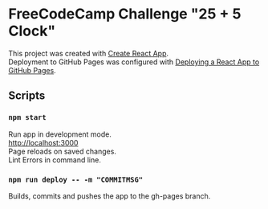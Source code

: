 # FreeCodeCamp Challenge "25 + 5 Clock"

This project was created with [Create React App](https://github.com/facebook/create-react-app).  
Deployment to GitHub Pages was configured with [Deploying a React App to GitHub Pages](https://github.com/gitname/react-gh-pages).  

## Scripts

### `npm start`

Run app in development mode.  
[http://localhost:3000](http://localhost:3000)   
Page reloads on saved changes.  
Lint Errors in command line.  

### `npm run deploy -- -m "COMMITMSG"`

Builds, commits and pushes the app to the gh-pages branch.  